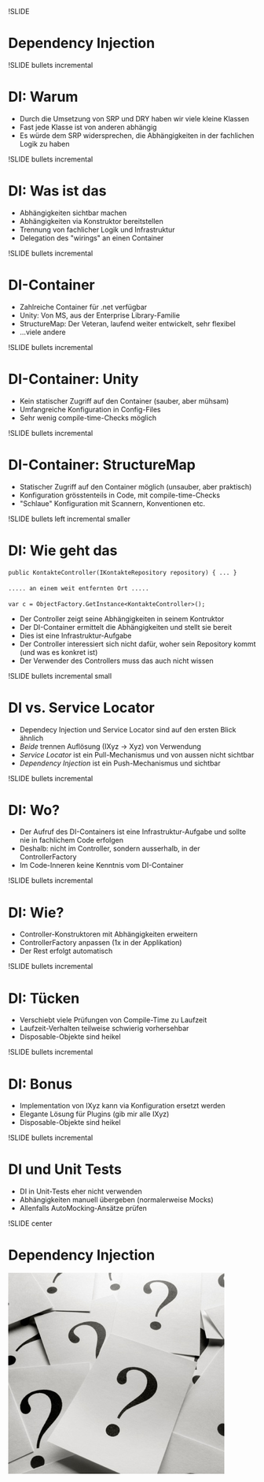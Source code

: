 !SLIDE 
# Dependency Injection #

!SLIDE bullets incremental
# DI: Warum #
* Durch die Umsetzung von SRP und DRY haben wir viele kleine Klassen
* Fast jede Klasse ist von anderen abhängig
* Es würde dem SRP widersprechen, die Abhängigkeiten in der fachlichen Logik zu haben

!SLIDE bullets incremental
# DI: Was ist das #
* Abhängigkeiten sichtbar machen
* Abhängigkeiten via Konstruktor bereitstellen
* Trennung von fachlicher Logik und Infrastruktur
* Delegation des "wirings" an einen Container

!SLIDE bullets incremental
# DI-Container #
* Zahlreiche Container für .net verfügbar
* Unity: Von MS, aus der Enterprise Library-Familie
* StructureMap: Der Veteran, laufend weiter entwickelt, sehr flexibel
* ...viele andere

!SLIDE bullets incremental
# DI-Container: Unity #
* Kein statischer Zugriff auf den Container (sauber,&#160;aber mühsam)
* Umfangreiche Konfiguration in Config-Files
* Sehr wenig compile-time-Checks möglich

!SLIDE bullets incremental
# DI-Container: StructureMap #
* Statischer Zugriff auf den Container möglich (unsauber, aber praktisch)
* Konfiguration grösstenteils in Code, mit compile-time-Checks
* "Schlaue" Konfiguration mit Scannern, Konventionen etc.

!SLIDE bullets left incremental smaller
# DI: Wie geht das #
    public KontakteController(IKontakteRepository repository) { ... }

    ..... an einem weit entfernten Ort .....

    var c = ObjectFactory.GetInstance<KontakteController>();

* Der Controller zeigt seine Abhängigkeiten in seinem Kontruktor
* Der DI-Container ermittelt die Abhängigkeiten und stellt sie bereit
* Dies ist eine Infrastruktur-Aufgabe
* Der Controller interessiert sich nicht dafür, woher sein Repository kommt (und was es konkret ist)
* Der Verwender des Controllers muss das auch nicht wissen

!SLIDE bullets incremental small
# DI vs. Service&#160;Locator #
* Dependecy Injection und Service Locator sind auf den ersten Blick ähnlich
* *Beide* trennen Auflösung (IXyz -> Xyz) von Verwendung
* *Service Locator* ist ein Pull-Mechanismus und von aussen nicht sichtbar
* *Dependency Injection* ist ein Push-Mechanismus und sichtbar

!SLIDE bullets incremental
# DI: Wo? #
* Der Aufruf des DI-Containers ist eine Infrastruktur-Aufgabe und sollte nie in fachlichem Code erfolgen
* Deshalb: nicht im Controller, sondern ausserhalb, in der ControllerFactory
* Im Code-Inneren keine Kenntnis vom DI-Container

!SLIDE bullets incremental
# DI: Wie? #
* Controller-Konstruktoren mit Abhängigkeiten erweitern
* ControllerFactory anpassen (1x in der Applikation)
* Der Rest erfolgt automatisch

!SLIDE bullets incremental
# DI: Tücken #
* Verschiebt viele Prüfungen von Compile-Time zu Laufzeit
* Laufzeit-Verhalten teilweise schwierig vorhersehbar
* Disposable-Objekte sind heikel

!SLIDE bullets incremental
# DI: Bonus #
* Implementation von IXyz kann via Konfiguration ersetzt werden
* Elegante Lösung für Plugins (gib mir alle IXyz)
* Disposable-Objekte sind heikel

!SLIDE bullets incremental
# DI und Unit Tests #
* DI in Unit-Tests eher nicht verwenden
* Abhängigkeiten manuell übergeben (normalerweise Mocks)
* Allenfalls AutoMocking-Ansätze prüfen

!SLIDE center
# Dependency Injection #
![](img/questions.jpg)
